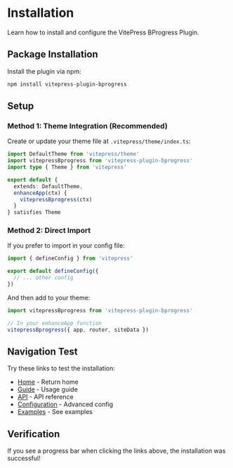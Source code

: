 # Installation

Learn how to install and configure the VitePress BProgress Plugin.

## Package Installation

Install the plugin via npm:

```bash
npm install vitepress-plugin-bprogress
```

## Setup

### Method 1: Theme Integration (Recommended)

Create or update your theme file at `.vitepress/theme/index.ts`:

```ts
import DefaultTheme from 'vitepress/theme'
import vitepressBprogress from 'vitepress-plugin-bprogress'
import type { Theme } from 'vitepress'

export default {
  extends: DefaultTheme,
  enhanceApp(ctx) {
    vitepressBprogress(ctx)
  }
} satisfies Theme
```

### Method 2: Direct Import

If you prefer to import in your config file:

```ts
import { defineConfig } from 'vitepress'

export default defineConfig({
  // ... other config
})
```

And then add to your theme:

```ts
import vitepressBprogress from 'vitepress-plugin-bprogress'

// In your enhanceApp function
vitepressBprogress({ app, router, siteData })
```

## Navigation Test

Try these links to test the installation:

- [Home](/) - Return home
- [Guide](/guide) - Usage guide
- [API](/api) - API reference
- [Configuration](/configuration) - Advanced config
- [Examples](/examples) - See examples

## Verification

If you see a progress bar when clicking the links above, the installation was successful!